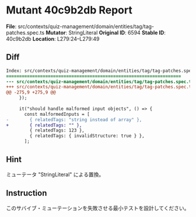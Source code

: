 # Mutant 40c9b2db Report

**File**: src/contexts/quiz-management/domain/entities/tag/tag-patches.spec.ts
**Mutator**: StringLiteral
**Original ID**: 6594
**Stable ID**: 40c9b2db
**Location**: L279:24–L279:49

## Diff

```diff
Index: src/contexts/quiz-management/domain/entities/tag/tag-patches.spec.ts
===================================================================
--- src/contexts/quiz-management/domain/entities/tag/tag-patches.spec.ts	original
+++ src/contexts/quiz-management/domain/entities/tag/tag-patches.spec.ts	mutated #6594
@@ -275,9 +275,9 @@
     });
 
     it("should handle malformed input objects", () => {
       const malformedInputs = [
-        { relatedTags: "string instead of array" },
+        { relatedTags: "" },
         { relatedTags: 123 },
         { relatedTags: { invalidStructure: true } },
       ];
```

## Hint

ミューテータ "StringLiteral" による置換。

## Instruction

このサバイブ・ミューテーションを失敗させる最小テストを設計してください。
